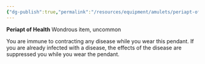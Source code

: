 ```yaml
---
{"dg-publish":true,"permalink":"/resources/equipment/amulets/periapt-of-health/","title":"Periapt of Health"}
---
```



**Periapt of Health**
Wondrous item, uncommon

You are immune to contracting any disease while you wear this pendant. If you are already infected with a disease, the effects of the disease are suppressed you while you wear the pendant.